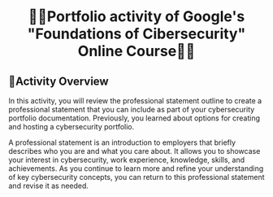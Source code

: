 <h1 align="center">👨‍💻Portfolio activity of Google's "Foundations of Cibersecurity" Online Course👨‍💻</h1>

## 📄Activity Overview
<p align="left">
In this activity, you will review the professional statement outline to create a professional statement that you can include as part of your cybersecurity portfolio documentation. Previously, you learned about options for creating and hosting a cybersecurity portfolio. 

A professional statement is an introduction to employers that briefly describes who you are and what you care about. It allows you to showcase your interest in cybersecurity, work experience, knowledge, skills, and achievements. As you continue to learn more and refine your understanding of key cybersecurity concepts, you can return to this professional statement and revise it as needed.
</p>